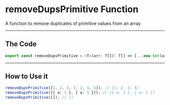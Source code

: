 # removeDupsPrimitive Function

A function to remove duplicates of primitive values from an array

---

## The Code

```typescript
export const removeDupsPrimitive = <T>(arr: T[]): T[] => [...new Set(arr)];
```

---

## How to Use it

```typescript
removeDupsPrimitive([1, 2, 3, 3, 2, 1, 5]); // [1, 2, 3, 5]
removeDupsPrimitive([{ a: 1 }, { a: 1 }]); // [{ a: 1 }, { a: 1 }]
removeDupsPrimitive([]); // []
```
